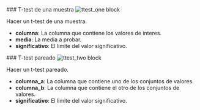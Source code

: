 <div id="ttest_one" markdown="1">
### T-test de una muestra

<img class="block" src="{{ 'es/img/stats_ttest_one.svg' | relative_url }}" alt="ttest_one block"/>

Hacer un t-test de una muestra.

- **columna**: La columna que contiene los valores de interes.
- **media**: La media a probar.
- **significativo**: El limite del valor significativo.
</div>

<div id="ttest_two" markdown="1">
### T-test pareado

<img class="block" src="{{ 'es/img/stats_ttest_two.svg' | relative_url }}" alt="ttest_two block"/>

Hacer un t-test pareado.

- **columna_a**: La columna que contiene uno de los conjuntos de valores.
- **columna_b**: La columna que contiene el otro de los conjuntos de valores.
- **significativo**: El limite del valor significativo.
</div>
